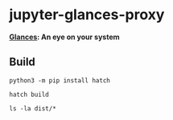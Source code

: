 # jupyter-glances-proxy

**[Glances](https://www.glances.readthedocs.io): An eye on your system** 

## Build

```
python3 -m pip install hatch

hatch build

ls -la dist/*
```
